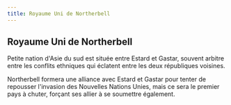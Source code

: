 ```yaml
---
title: Royaume Uni de Northerbell
---
```


Royaume Uni de Northerbell
--------------------------

Petite nation d'Asie du sud est située entre Estard et Gastar, souvent arbitre entre les conflits ethniques qui éclatent entre les deux républiques voisines.


Northerbell formera une alliance avec Estard et Gastar pour tenter de repousser l'invasion des Nouvelles Nations Unies, mais ce sera le premier pays à chuter, forçant ses allier à se soumettre également.


